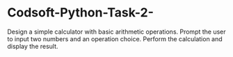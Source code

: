 # Codsoft-Python-Task-2-
Design a simple calculator with basic arithmetic operations.
Prompt the user to input two numbers and an operation choice.
Perform the calculation and display the result.
